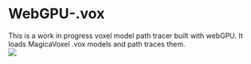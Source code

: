 # WebGPU-.vox

This is a work in progress voxel model path tracer built with webGPU. It loads MagicaVoxel .vox models and path traces them.<br>
![](https://live.staticflickr.com/65535/53136225473_a2d66e2962_b.jpg)
